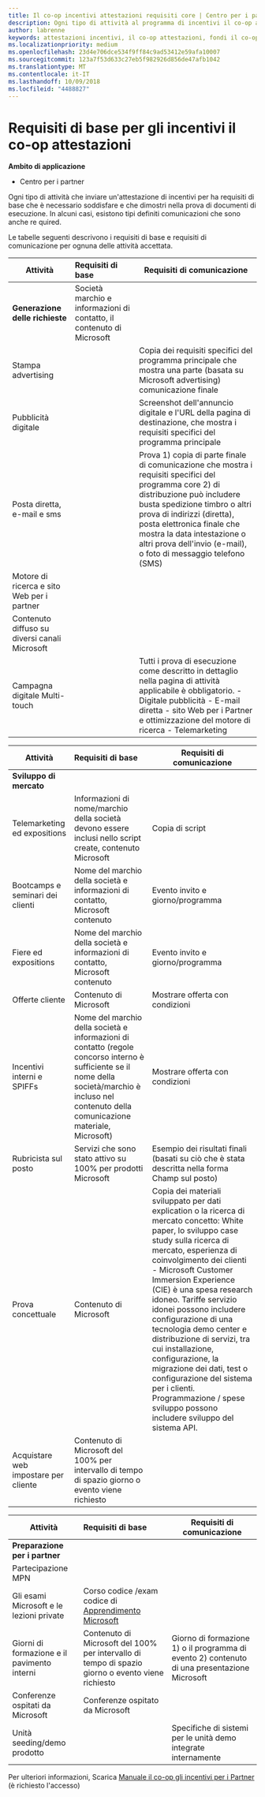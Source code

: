 ```yaml
---
title: Il co-op incentivi attestazioni requisiti core | Centro per i partner
description: Ogni tipo di attività al programma di incentivi il co-op avrà la propria requisiti di base
author: labrenne
keywords: attestazioni incentivi, il co-op attestazioni, fondi il co-op, i requisiti di base
ms.localizationpriority: medium
ms.openlocfilehash: 23d4e706dce534f9ff84c9ad53412e59afa10007
ms.sourcegitcommit: 123a7f53d633c27eb5f982926d856de47afb1042
ms.translationtype: MT
ms.contentlocale: it-IT
ms.lasthandoff: 10/09/2018
ms.locfileid: "4488827"
---
```

# <a name="core-requirements-for-incentives-co-op-claims"></a>Requisiti di base per gli incentivi il co-op attestazioni

**Ambito di applicazione**

- Centro per i partner

Ogni tipo di attività che inviare un'attestazione di incentivi per ha requisiti di base che è necessario soddisfare e che dimostri nella prova di documenti di esecuzione. In alcuni casi, esistono tipi definiti comunicazioni che sono anche re quired.

Le tabelle seguenti descrivono i requisiti di base e requisiti di comunicazione per ognuna delle attività accettata. 

|**Attività**   |**Requisiti di base**   |**Requisiti di comunicazione**|
|--------------------------------------|:---------------------------------|---------|
|**Generazione delle richieste**      |Società marchio e informazioni di contatto, il contenuto di Microsoft    |         |
|Stampa advertising |                 |Copia dei requisiti specifici del programma principale che mostra una parte (basata su Microsoft advertising) comunicazione finale|
|Pubblicità digitale|            |Screenshot dell'annuncio digitale e l'URL della pagina di destinazione, che mostra i requisiti specifici del programma principale  
|Posta diretta, e-mail e sms|             |Prova 1) copia di parte finale di comunicazione che mostra i requisiti specifici del programma core 2) di distribuzione può includere busta spedizione timbro o altri prova di indirizzi (diretta), posta elettronica finale che mostra la data intestazione o altri prova dell'invio (e-mail), o foto di messaggio telefono (SMS)|
|Motore di ricerca e sito Web per i partner|
|Contenuto diffuso su diversi canali Microsoft|
|Campagna digitale Multi-touch|     |Tutti i prova di esecuzione come descritto in dettaglio nella pagina di attività applicabile è obbligatorio.  -Digitale pubblicità - E-mail diretta - sito Web per i Partner e ottimizzazione del motore di ricerca - Telemarketing


|**Attività**   |**Requisiti di base**   |**Requisiti di comunicazione**|
|--------------------------------------|:---------------------------------|--------------|
|**Sviluppo di mercato**     
|Telemarketing ed expositions|   Informazioni di nome/marchio della società devono essere inclusi nello script create, contenuto Microsoft|Copia di script|
|Bootcamps e seminari dei clienti  |Nome del marchio della società e informazioni di contatto, Microsoft contenuto|Evento invito e giorno/programma|
|Fiere ed expositions       |Nome del marchio della società e informazioni di contatto, Microsoft contenuto|Evento invito e giorno/programma|
|Offerte cliente   | Contenuto di Microsoft|Mostrare offerta con condizioni|              |
|Incentivi interni e SPIFFs   |Nome del marchio della società e informazioni di contatto (regole concorso interno è sufficiente se il nome della società/marchio è incluso nel contenuto della comunicazione materiale, Microsoft)|Mostrare offerta con condizioni |
|Rubricista sul posto     | Servizi che sono stato attivo su 100% per prodotti Microsoft|Esempio dei risultati finali (basati su ciò che è stata descritta nella forma Champ sul posto)|
|Prova concettuale    | Contenuto di Microsoft  |Copia dei materiali sviluppato per dati explication o la ricerca di mercato concetto: White paper, lo sviluppo case study sulla ricerca di mercato, esperienza di coinvolgimento dei clienti - Microsoft Customer Immersion Experience (CIE) è una spesa research idoneo. Tariffe servizio idonei possono includere configurazione di una tecnologia demo center e distribuzione di servizi, tra cui installazione, configurazione, la migrazione dei dati, test o configurazione del sistema per i clienti. Programmazione / spese sviluppo possono includere sviluppo del sistema API. |
|Acquistare web impostare per cliente | Contenuto di Microsoft del 100% per intervallo di tempo di spazio giorno o evento viene richiesto   |

|**Attività**   |**Requisiti di base**   |**Requisiti di comunicazione**|
|--------------------------------------|:---------------------------------|---------------------------|
|**Preparazione per i partner**|                                       |
|Partecipazione MPN   |                       
|Gli esami Microsoft e le lezioni private   |   Corso codice /exam codice di [Apprendimento Microsoft](https://partner.microsoft.com/training)|
|Giorni di formazione e il pavimento interni |Contenuto di Microsoft del 100% per intervallo di tempo di spazio giorno o evento viene richiesto|Giorno di formazione 1) o il programma di evento 2) contenuto di una presentazione Microsoft|
|Conferenze ospitati da Microsoft  |    Conferenze ospitato da Microsoft|    
|Unità seeding/demo prodotto   |   |Specifiche di sistemi per le unità demo integrate internamente|
 Per ulteriori informazioni, Scarica [Manuale il co-op gli incentivi per i Partner](https://assets.microsoft.com/coop-guidebook.pdf) (è richiesto l'accesso)
